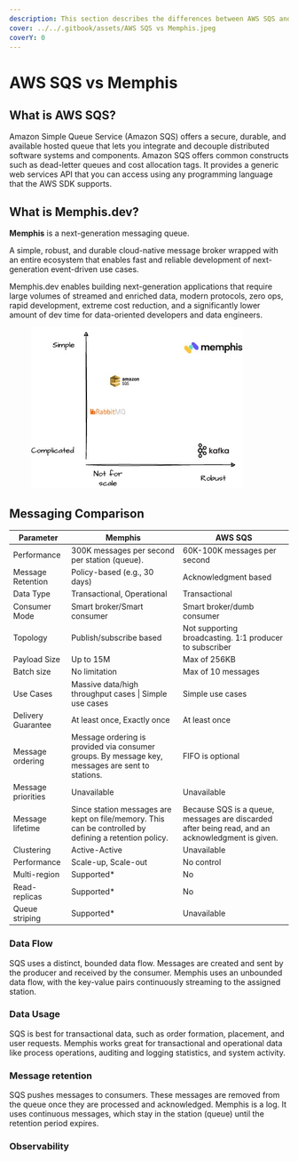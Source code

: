```yaml
---
description: This section describes the differences between AWS SQS and Memphis
cover: ../../.gitbook/assets/AWS SQS vs Memphis.jpeg
coverY: 0
---
```


# AWS SQS vs Memphis

## What is AWS SQS?

Amazon Simple Queue Service (Amazon SQS) offers a secure, durable, and available hosted queue that lets you integrate and decouple distributed software systems and components. Amazon SQS offers common constructs such as dead-letter queues and cost allocation tags. It provides a generic web services API that you can access using any programming language that the AWS SDK supports.

## **What is Memphis.dev?**

**Memphis** is a next-generation messaging queue.

A simple, robust, and durable cloud-native message broker wrapped with an entire ecosystem that enables fast and reliable development of next-generation event-driven use cases.

Memphis.dev enables building next-generation applications that require large volumes of streamed and enriched data, modern protocols, zero ops, rapid development, extreme cost reduction, and a significantly lower amount of dev time for data-oriented developers and data engineers.

<figure><img src="../../.gitbook/assets/image (6).png" alt=""><figcaption></figcaption></figure>

## Messaging Comparison

| Parameter          | Memphis                                                                                                | AWS SQS                                                                                          |
| ------------------ | ------------------------------------------------------------------------------------------------------ | ------------------------------------------------------------------------------------------------ |
| Performance        | 300K messages per second per station (queue).                                                          | 60K-100K messages per second                                                                     |
| Message Retention  | Policy-based (e.g., 30 days)                                                                           | Acknowledgment based                                                                             |
| Data Type          | Transactional, Operational                                                                             | Transactional                                                                                    |
| Consumer Mode      | Smart broker/Smart consumer                                                                            | Smart broker/dumb consumer                                                                       |
| Topology           | Publish/subscribe based                                                                                | Not supporting broadcasting. 1:1 producer to subscriber                                          |
| Payload Size       | Up to 15M                                                                                              | Max of 256KB                                                                                     |
| Batch size         | No limitation                                                                                          | Max of 10 messages                                                                               |
| Use Cases          | Massive data/high throughput cases \| Simple use cases                                                 | Simple use cases                                                                                 |
| Delivery Guarantee | At least once, Exactly once                                                                            | At least once                                                                                    |
| Message ordering   | Message ordering is provided via consumer groups. By message key, messages are sent to stations.       | FIFO is optional                                                                                 |
| Message priorities | Unavailable                                                                                            | Unavailable                                                                                      |
| Message lifetime   | Since station messages are kept on file/memory. This can be controlled by defining a retention policy. | Because SQS is a queue, messages are discarded after being read, and an acknowledgment is given. |
| Clustering         | Active-Active                                                                                          | Unavailable                                                                                      |
| Performance        | Scale-up, Scale-out                                                                                    | No control                                                                                       |
| Multi-region       | Supported\*                                                                                            | No                                                                                               |
| Read-replicas      | Supported\*                                                                                            | No                                                                                               |
| Queue striping     | Supported\*                                                                                            | Unavailable                                                                                      |

### **Data Flow**&#x20;

SQS uses a distinct, bounded data flow. Messages are created and sent by the producer and received by the consumer. Memphis uses an unbounded data flow, with the key-value pairs continuously streaming to the assigned station.

### **Data Usage**

SQS is best for transactional data, such as order formation, placement, and user requests. Memphis works great for transactional and operational data like process operations, auditing and logging statistics, and system activity.

### **Message retention**&#x20;

SQS pushes messages to consumers. These messages are removed from the queue once they are processed and acknowledged. Memphis is a log. It uses continuous messages, which stay in the station (queue) until the retention period expires.

### **Observability**&#x20;

